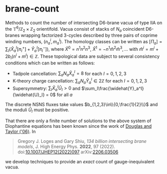 # brane-count

Methods to count the number of intersecting D6-brane vacua of type IIA on the $\mathbb{T}^6/\mathbb{Z}_2\times\mathbb{Z}_2$ orientifold. Vacua consist of stacks of $N_a$ coincident D6-branes wrapping factorized 3-cycles described by three pairs of coprime winding numbers, $(n_a^i,m_a^i)$. The homology classes can be written as $[\Pi_a] = \sum_I(\widehat{X}_a^I[\pi_I^+] + \widehat{Y}_a^I[\pi_I^-])$, where $\widehat{X}^0=n^1n^2n^3$, $\widehat{X}^1=-n^1\widehat{m}^2\widehat{m}^3,\ldots$ with $\widehat{m}^i=m^i+2b_i(n^i+m^i)\in\mathbb{Z}$. These topological data are subject to several consistency conditions which can be written as follows:

- Tadpole cancellation: $\sum_aN_a\widehat{X}_a^I = 8$ for each $I=0,1,2,3$
- K-theory charge cancellation: $\sum_aN_a\widehat{Y}_a^I \in 2\mathbb{Z}$ for each $I=0,1,2,3$
- Supersymmetry: $\sum_I\widehat{X}_a^I\widehat{U}_I > 0$ and $\sum_I\frac{\widehat{Y}_a^I}{\widehat{U}_I} = 0$ for all $a$

The discrete NSNS fluxes take values $b_{1,2,3}\in\\{0,\frac{1}{2}\\}$ and the moduli $\widehat{U}_I$ must be positive.

That there are only a finite number of solutions to the above system of Diophantine equations has been known since the work of [Douglas and Taylor ('06)](https://doi.org/10.1088/1126-6708/2007/01/031). In

> Gregory J. Loges and Gary Shiu, _134 billion intersecting brane models_, J. High Energy Phys. **2022**, 97 (2022).
> doi:[10.1007/JHEP12(2022)097](https://doi.org/10.1007/JHEP12(2022)097) arXiv:[2206.03506](https://doi.org/10.48550/arXiv.2206.03506)

we develop techniques to provide an _exact_ count of gauge-inequivalent vacua.
